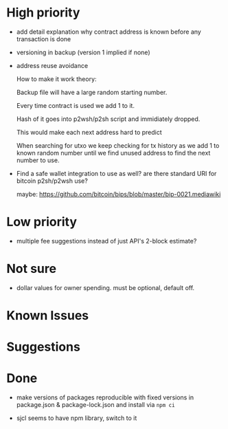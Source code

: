 # High priority

- add detail explanation why contract address is known before any transaction is done

- versioning in backup (version 1 implied if none)

- address reuse avoidance

  How to make it work theory:

  Backup file will have a large random starting number.

  Every time contract is used we add 1 to it.

  Hash of it goes into p2wsh/p2sh script and immidiately dropped.

  This would make each next address hard to predict

  When searching for utxo we keep checking for tx history as we add 1 to known random number until we find unused address to find the next number to use.

- Find a safe wallet integration to use as well? are there standard URI for bitcoin p2sh/p2wsh use?

  maybe:
  https://github.com/bitcoin/bips/blob/master/bip-0021.mediawiki


# Low priority

- multiple fee suggestions instead of just API's 2-block estimate?

# Not sure

- dollar values for owner spending. must be optional, default off.

# Known Issues

# Suggestions

# Done

- make versions of packages reproducible with fixed versions in package.json & package-lock.json and install via `npm ci`

- sjcl seems to have npm library, switch to it
